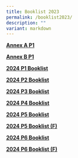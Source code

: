 ```yaml
---
title: Booklist 2023
permalink: /booklist2023/
description: ""
variant: markdown
---
```

[**Annex A P1**](/files%2FBooklist/annex%20b%20p1%202024.pdf)

[**Annex B P1**](/files%2FBooklist/annex%20b%20p2%20p6%202024.pdf)

[**2024 P1 Booklist**](/files%2FBooklist/esps%20p1%20booklist%202024%20(revised).pdf)

[**2024 P2 Booklist**](/files%2FBooklist/p2%20booklist%20a%202024.pdf)

[**2024 P3 Booklist**](/files%2FBooklist/p3%20booklist%20a%202024.pdf)

[**2024 P4 Booklist**](/files%2FBooklist/p4%20booklist%20a%202024.pdf)

[**2024 P5 Booklist**](/files%2FBooklist/p5%20(f)%202024.pdf)

[**2024 P5 Booklist (F)**](/files%2FBooklist/p5%20booklist%20a%202024.pdf)

[**2024 P6 Booklist**](/files%2FBooklist/P5%20(F)%20BOOKLIST%202023.pdf)

[**2024 P6 Booklist (F)**](/files%2FBooklist/p6%20(f)%202024.pdf)